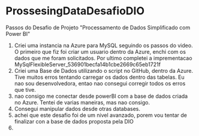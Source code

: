# ProssesingDataDesafioDIO
Passos do Desafio de Projeto "Processamento de Dados Simplificado com Power BI"

1. Criei uma instancia na Azure para MySQL seguindo os passos do video. O primeiro que fiz foi criar um usuario dentro da Azure, enchi com os dados que me foram solicitados. Por ultimo completei a imprementacao MySqlFlexibleServer_536901becfa14b1cbe2669c65eb1721f
2. Criei uma Base de Dados utilizando o script no GitHub, dentro da Azure. Tive muitos erros tentando carregar os dados dentro das tabelas. Eu nao sou desenvolvedora, entao nao consegui corregir todos os erros que tive.
3. nao consigo me conectar desde powerBI com a base de dados criada no Azure. Tentei de varias maneiras, mas nao consigo.
4. Consegui manipular dados desde otras databases.
5. achei que este desafio foi de um nivel avanzado, porem vou tentar de finalizar con a base de dados proposta pela DIO
6. 

